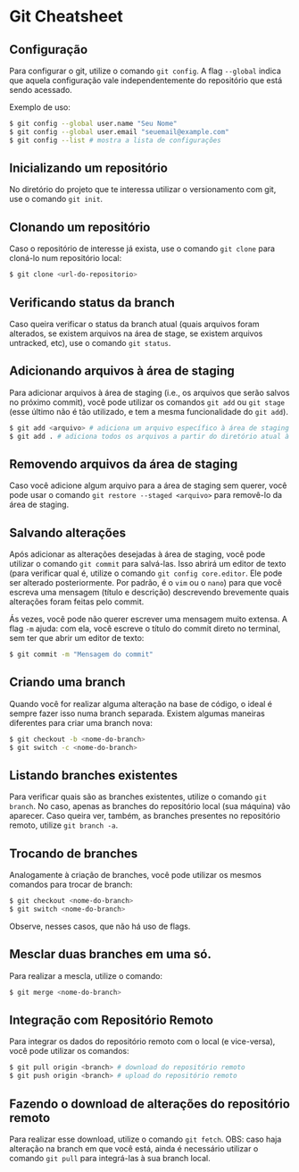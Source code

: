 # Git Cheatsheet

## Configuração
Para configurar o git, utilize o comando `git config`. A flag `--global` indica que aquela configuração vale independentemente do repositório que está sendo acessado.

Exemplo de uso:
```sh
$ git config --global user.name "Seu Nome"
$ git config --global user.email "seuemail@example.com"
$ git config --list # mostra a lista de configurações 
```

## Inicializando um repositório

No diretório do projeto que te interessa utilizar o versionamento com git, use o comando `git init`.

## Clonando um repositório

Caso o repositório de interesse já exista, use o comando `git clone` para cloná-lo num repositório local:

```sh
$ git clone <url-do-repositorio>
```

## Verificando status da branch

Caso queira verificar o status da branch atual (quais arquivos foram alterados, se existem arquivos na área de stage, se existem arquivos untracked, etc), use o comando `git status`.

## Adicionando arquivos à área de staging

Para adicionar arquivos à área de staging (i.e., os arquivos que serão salvos no próximo commit), você pode utilizar os comandos `git add` ou `git stage` (esse último não é tão utilizado, e tem a mesma funcionalidade do `git add`).

```sh
$ git add <arquivo> # adiciona um arquivo específico à área de staging
$ git add . # adiciona todos os arquivos a partir do diretório atual à área de staging.
```

## Removendo arquivos da área de staging

Caso você adicione algum arquivo para a área de staging sem querer, você pode usar o comando `git restore --staged <arquivo>` para removê-lo da área de staging.


## Salvando alterações

Após adicionar as alterações desejadas à área de staging, você pode utilizar o comando `git commit` para salvá-las. Isso abrirá um editor de texto (para verificar qual é, utilize o comando `git config core.editor`. Ele pode ser alterado posteriormente. Por padrão, é o `vim` ou o `nano`) para que você escreva uma mensagem (título e descrição) descrevendo brevemente quais alterações foram feitas pelo commit.

Ás vezes, você pode não querer escrever uma mensagem muito extensa. A flag `-m` ajuda: com ela, você escreve o título do commit direto no terminal, sem ter que abrir um editor de texto: 

```sh
$ git commit -m "Mensagem do commit"
```

## Criando uma branch

Quando você for realizar alguma alteração na base de código, o ideal é sempre fazer isso numa branch separada. Existem algumas maneiras diferentes para criar uma branch nova:

```sh
$ git checkout -b <nome-do-branch>
$ git switch -c <nome-do-branch>
```

## Listando branches existentes

Para verificar quais são as branches existentes, utilize o comando `git branch`. No caso, apenas as branches do repositório local (sua máquina) vão aparecer. Caso queira ver, também, as branches presentes no repositório remoto, utilize `git branch -a`.

## Trocando de branches

Analogamente à criação de branches, você pode utilizar os mesmos comandos para trocar de branch:

```sh
$ git checkout <nome-do-branch> 
$ git switch <nome-do-branch>
```

Observe, nesses casos, que não há uso de flags.

## Mesclar duas branches em uma só.

Para realizar a mescla, utilize o comando:

```sh
$ git merge <nome-do-branch>
```

## Integração com Repositório Remoto

Para integrar os dados do repositório remoto com o local (e vice-versa), você pode utilizar os comandos:

```sh
$ git pull origin <branch> # download do repositório remoto
$ git push origin <branch> # upload do repositório remoto
```

## Fazendo o download de alterações do repositório remoto

Para realizar esse download, utilize o comando `git fetch`. 
OBS: caso haja alteração na branch em que você está, ainda é necessário utilizar o comando `git pull` para integrá-las à sua branch local.

